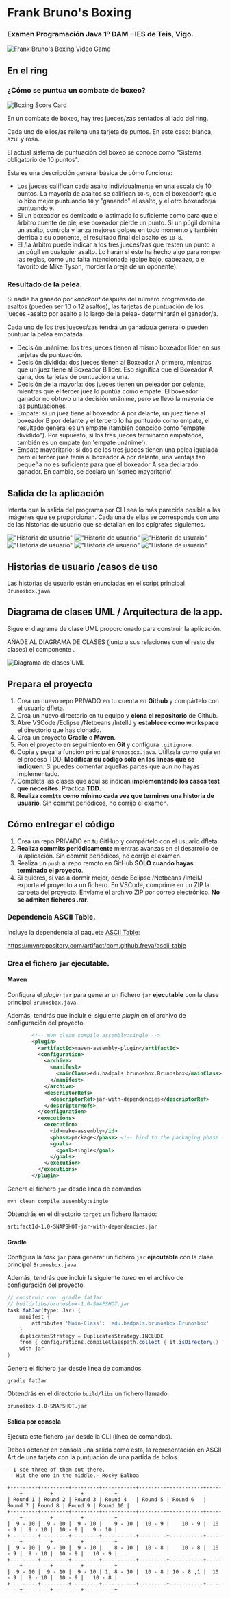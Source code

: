 
Frank Bruno's Boxing
====================  
### Examen Programación Java 1º DAM - IES de Teis, Vigo.

![Frank Bruno's Boxing Video Game](./doc/FrankBrunosBoxing.jpg)


## En el ring

### ¿Cómo se puntua un combate de boxeo?

![Boxing Score Card](./doc/canelo-golovkin-tarjetas-1.jpg)

En un combate de boxeo, hay tres jueces/zas sentados al lado del ring.

Cada uno de ellos/as rellena una tarjeta de puntos. En este caso: blanca, azul y rosa.

El actual sistema de puntuación del boxeo se conoce como "Sistema obligatorio de 10 puntos". 

Esta es una descripción general básica de cómo funciona:

- Los jueces califican cada asalto individualmente en una escala de 10 puntos. La mayoría de asaltos se califican `10-9`, con el boxeador/a que lo hizo mejor puntuando `10` y "ganando" el asalto, y el otro boxeador/a puntuando `9`.
- Si un boxeador es derribado o lastimado lo suficiente como para que el árbitro cuente de pie, ese boxeador pierde un punto. Si un púgil domina un asalto, controla y lanza mejores golpes en todo momento y también derriba a su oponente, el resultado final del asalto es `10-8`.
- El /la árbitro puede indicar a los tres jueces/zas que resten un punto a un púgil en cualquier asalto. Lo harán si éste ha hecho algo para romper las reglas, como una falta intencionada (golpe bajo, cabezazo, o el favorito de Mike Tyson, morder la oreja de un oponente).

### Resultado de la pelea.

Si nadie ha ganado por _knockout_ después del número programado de asaltos (pueden ser 10 o 12 asaltos), las tarjetas de puntuación de los jueces -asalto por asalto a lo largo de la pelea- determinarán el ganador/a.

Cada uno de los tres jueces/zas tendrá un ganador/a general o pueden puntuar la pelea empatada.

- Decisión unánime: los tres jueces tienen al mismo boxeador líder en sus tarjetas de puntuación.
- Decisión dividida: dos jueces tienen al Boxeador A primero, mientras que un juez tiene al Boxeador B líder. Eso significa que el Boxeador A gana, dos tarjetas de puntuación a una.
- Decisión de la mayoría: dos jueces tienen un peleador por delante, mientras que el tercer juez lo puntúa como empate. El boxeador ganador no obtuvo una decisión unánime, pero se llevó la mayoría de las puntuaciones.
- Empate: si un juez tiene al boxeador A por delante, un juez tiene al boxeador B por delante y el tercero lo ha puntuado como empate, el resultado general es un empate (también conocido como "empate dividido"). Por supuesto, si los tres jueces terminaron empatados, también es un empate (un 'empate unánime').
- Empate mayoritario: si dos de los tres jueces tienen una pelea igualada pero el tercer juez tenía al boxeador A por delante, una ventaja tan pequeña no es suficiente para que el boxeador A sea declarado ganador. En cambio, se declara un 'sorteo mayoritario'.


## Salida de la aplicación

Intenta que la salida del programa por CLI sea lo más parecida posible a las imágenes que se proporcionan. Cada una de ellas se corresponde con una de las historias de usuario que se detallan en los epígrafes siguientes.

!["Historia de usuario"](./doc/Captura%20de%20pantalla%202024-03-11%20a%20las%2013.18.44.png "output ASCII CLI")
!["Historia de usuario"](./doc/Captura%20de%20pantalla%202024-03-11%20a%20las%2013.02.38.png "output ASCII CLI")
!["Historia de usuario"](./doc/Captura%20de%20pantalla%202024-03-11%20a%20las%2013.06.44.png "output ASCII CLI")
!["Historia de usuario"](./doc/Captura%20de%20pantalla%202024-03-11%20a%20las%2013.07.51.png "output ASCII CLI")
!["Historia de usuario"](./doc/Captura%20de%20pantalla%202024-03-11%20a%20las%2013.09.11.png "output ASCII CLI")
!["Historia de usuario"](./doc/Captura%20de%20pantalla%202024-03-11%20a%20las%2013.10.55.png "output ASCII CLI")

## Historias de usuario /casos de uso

Las historias de usuario están enunciadas en el script principal `Brunosbox.java`.

## Diagrama de clases UML / Arquitectura de la app.

Sigue el diagrama de clase UML proporcionado para construir la aplicación.

AÑADE AL DIAGRAMA DE CLASES (junto a sus relaciones con el resto de clases) el componente .

![Diagrama de clases UML](./doc/diagrama_clases_UML_alumnado.png)

## Prepara el proyecto

 1. Crea un nuevo repo PRIVADO en tu cuenta en **Github** y compártelo con el usuario dfleta.
 2. Crea un nuevo directorio en tu equipo y **clona el repositorio** de Github.
 3. Abre VSCode /Eclipse /Netbeans /IntelIJ y **establece como workspace** el directorio que has clonado.
 4. Crea un proyecto **Gradle** o **Maven**.
 5. Pon el proyecto en seguimiento en **Git** y configura `.gitignore`.
 6. Copia y pega la función principal `Brunosbox.java`. Utilízala como guía en el proceso TDD. **Modificar su código sólo en las líneas que se indiquen**. Sí puedes comentar aquellas partes que aun no hayas implementado.
 7. Completa las clases que aquí se indican **implementando los casos test que necesites**. Practica **TDD**.
 8. **Realiza `commits` como mínimo cada vez que termines una historia de usuario**. Sin commit periódicos, no corrijo el examen.


 ## Cómo entregar el código

 1. Crea un repo PRIVADO en tu GitHub y compártelo con el usuario dfleta.
 2. **Realiza commits periódicamente** mientras avanzas en el desarrollo de la aplicación. Sin commit periódicos, no corrijo el examen.
 3. Realiza un `push` al repo remoto en GitHub **SOLO cuando hayas terminado el proyecto**.
 3. Si quieres, si vas a dormir mejor, desde Eclipse /Netbeans /IntelIJ exporta el proyecto a un fichero. En VSCode, comprime en un ZIP la carpeta del proyecto. Envíame el archivo ZIP por correo electrónico. **No se admiten ficheros .rar**.


### Dependencia ASCII Table.

Incluye la dependencia al paquete [ASCII Table](https://mvnrepository.com/artifact/com.github.freva/ascii-table):

https://mvnrepository.com/artifact/com.github.freva/ascii-table

### Crea el fichero `jar` ejecutable.

#### Maven

Configura el _plugin_ `jar` para generar un fichero `jar` **ejecutable** con la clase principal `Brunosbox.java`.

Además, tendrás que incluir el siguiente _plugin_ en el archivo de configuración del proyecto.

```xml
        <!-- mvn clean compile assembly:single -->
        <plugin>
          <artifactId>maven-assembly-plugin</artifactId>
          <configuration>
            <archive>
              <manifest>
                <mainClass>edu.badpals.brunosbox.Brunosbox</mainClass>
              </manifest>
            </archive>
            <descriptorRefs>
              <descriptorRef>jar-with-dependencies</descriptorRef>
            </descriptorRefs>
          </configuration>
          <executions>
            <execution>
              <id>make-assembly</id>
              <phase>package</phase> <!-- bind to the packaging phase -->
              <goals>
                <goal>single</goal>
              </goals>
            </execution>
          </executions>
        </plugin>
```

Genera el fichero `jar` desde línea de comandos:

`mvn clean compile assembly:single`

Obtendrás en el directorio `target` un fichero llamado:

`artifactId-1.0-SNAPSHOT-jar-with-dependencies.jar`


#### Gradle

Configura la _task_ `jar` para generar un fichero `jar` **ejecutable** con la clase principal `Brunosbox.java`.

Además, tendrás que incluir la siguiente _tarea_ en el archivo de configuración del proyecto.

```groovy
// construir con: gradle fatJar
// build/libs/brunosbox-1.0-SNAPSHOT.jar
task fatJar(type: Jar) {
    manifest {
        attributes 'Main-Class': 'edu.badpals.brunosbox.Brunosbox'
    }
    duplicatesStrategy = DuplicatesStrategy.INCLUDE
    from { configurations.compileClasspath.collect { it.isDirectory() ? it : zipTree(it) } }
    with jar
}
```

Genera el fichero `jar` desde línea de comandos:

`gradle fatJar`

Obtendrás en el directorio `build/libs` un fichero llamado:

`brunosbox-1.0-SNAPSHOT.jar
`

#### Salida por consola

Ejecuta este fichero `jar` desde la CLI (línea de comandos).

Debes obtener en consola una salida como esta, la representación en ASCII Art de una tarjeta con la puntuación de una partida de bolos.

```
- I see three of them out there.
 - Hit the one in the middle.- Rocky Balboa

+---------+---------+---------+-----------+---------+-----------+---------+---------+---------+----------+
| Round 1 | Round 2 | Round 3 | Round 4   | Round 5 | Round 6   | Round 7 | Round 8 | Round 9 | Round 10 |
+---------+---------+---------+-----------+---------+-----------+---------+---------+---------+----------+
|  9 - 10 |  9 - 10 |  9 - 10 |    9 - 10 |  10 - 9 |    10 - 9 |  10 - 9 |  9 - 10 |  10 - 9 |   9 - 10 |
+---------+---------+---------+-----------+---------+-----------+---------+---------+---------+----------+
|  9 - 10 |  9 - 10 |  9 - 10 |    8 - 10 |  10 - 8 |    10 - 8 |  10 - 9 |  9 - 10 |  10 - 9 |   10 - 9 |
+---------+---------+---------+-----------+---------+-----------+---------+---------+---------+----------+
|  9 - 10 |  9 - 10 |  9 - 10 | 1, 8 - 10 |  10 - 8 | 10 - 8 ,1 |  10 - 9 |  9 - 10 |  10 - 9 |   10 - 8 |
+---------+---------+---------+-----------+---------+-----------+---------+---------+---------+----------+
```

